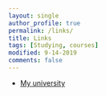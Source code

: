 ```yaml
---
layout: single
author_profile: true
permalink: /links/
title: Links
tags: [Studying, courses]
modified: 9-14-2019
comments: false
---
```



* [My university](http://www.iust.ac.ir)

